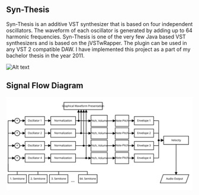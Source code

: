 ## Syn-Thesis
Syn-Thesis is an additive VST synthesizer that is based on four independent oscillators. The waveform of each oscillator is generated by adding up to 64 harmonic frequencies. Syn-Thesis is one of the very few Java based VST synthesizers and is based on the jVSTwRapper. The plugin can be used in any VST 2 compatible DAW.
I have implemented this project as a part of my bachelor thesis in the year 2011.

![Alt text](screenshot.png "Screenshot")


## Signal Flow Diagram

![Signal Flow Diagram](signalflow.svg "Signal Flow Diagram")
